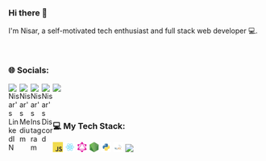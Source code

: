 <h3 > Hi there 👋</h3>

<p>
I'm Nisar, a self-motivated tech enthusiast and full stack web developer 💻.
</p>

<br />


<h3 > 🌐 Socials: </h3 > 

<a href="https://www.linkedin.com/in/nisar1406/">
  <img align="left" alt="Nisar's LinkedIN" width="22px" src="https://raw.githubusercontent.com/peterthehan/peterthehan/master/assets/linkedin.svg" />
</a>
<a href="https://nisar1406.medium.com/">
  <img align="left" alt="Nisar's Medium" width="22px" src="https://miro.medium.com/fit/c/96/96/1*sHhtYhaCe2Uc3IU0IgKwIQ.png" />
</a>
<a href="https://www.instagram.com/nisar1406__/">
  <img align="left" alt="Nisar's Instagram" width="22px" src="https://raw.githubusercontent.com/hussainweb/hussainweb/main/icons/instagram.png" />
</a>
<a href="https://discord.gg/3XnGJEgM">
  <img align="left" alt="Nisar's Discord" width="22px" src="https://raw.githubusercontent.com/peterthehan/peterthehan/master/assets/discord.svg" />
</a>

  ![](https://visitor-badge.glitch.me/badge?page_id=nisar1406)

  <br />
  

<h3 > 💻 My Tech Stack:</h3 > 

<code><img height="20" src="https://raw.githubusercontent.com/github/explore/80688e429a7d4ef2fca1e82350fe8e3517d3494d/topics/javascript/javascript.png"></code>
<code><img height="20" src="https://raw.githubusercontent.com/github/explore/80688e429a7d4ef2fca1e82350fe8e3517d3494d/topics/react/react.png"></code>
<code><img height="20" src="https://raw.githubusercontent.com/github/explore/5c058a388828bb5fde0bcafd4bc867b5bb3f26f3/topics/graphql/graphql.png"></code>
<code><img height="20" src="https://raw.githubusercontent.com/github/explore/80688e429a7d4ef2fca1e82350fe8e3517d3494d/topics/nodejs/nodejs.png"></code>
<code><img height="20" src="https://raw.githubusercontent.com/github/explore/80688e429a7d4ef2fca1e82350fe8e3517d3494d/topics/python/python.png"></code>
<code><img height="20" src="https://raw.githubusercontent.com/github/explore/80688e429a7d4ef2fca1e82350fe8e3517d3494d/topics/mysql/mysql.png"></code>
<code><img height="20" src="https://github.com/mongodb/mongo/blob/master/docs/leaf.svg"></code>
